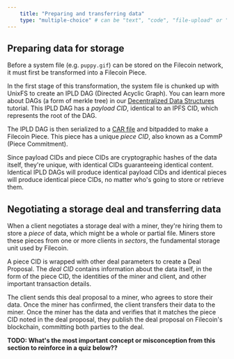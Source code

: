 ```yaml
---
    title: "Preparing and transferring data"
    type: "multiple-choice" # can be "text", "code", "file-upload" or "multiple-choice"
---
```


## Preparing data for storage

Before a system file (e.g. `puppy.gif`) can be stored on the Filecoin network, it must first be transformed into a Filecoin Piece.

In the first stage of this transformation, the system file is chunked up with UnixFS to create an IPLD DAG (Directed Acyclic Graph). You can learn more about DAGs (a form of merkle tree) in our [Decentralized Data Structures](https://proto.school/#/data-structures) tutorial. This IPLD DAG has a _payload CID_, identical to an IPFS CID, which represents the root of the DAG.

The IPLD DAG is then serialized to a [CAR file](https://github.com/ipld/specs/blob/master/block-layer/content-addressable-archives.md#summary) and bitpadded to make a Filecoin Piece. This piece has a unique _piece CID_, also known as a CommP (Piece Commitment).

Since payload CIDs and piece CIDs are cryptographic hashes of the data itself, they're unique, with identical CIDs guaranteeing identical content. Identical IPLD DAGs will produce identical payload CIDs and identical pieces will produce identical piece CIDs, no matter who's going to store or retrieve them.

## Negotiating a storage deal and transferring data

When a client negotiates a storage deal with a miner, they're hiring them to store a _piece_ of data, which might be a whole or partial file. Miners store these pieces from one or more clients in _sectors_, the fundamental storage unit used by Filecoin.

A piece CID is wrapped with other deal parameters to create a Deal Proposal. The _deal CID_ contains information about the data itself, in the form of the piece CID, the identities of the miner and client, and other important transaction details.

The client sends this deal proposal to a miner, who agrees to store their data. Once the miner has confirmed, the client transfers their data to the miner. Once the miner has the data and verifies that it matches the piece CID noted in the deal proposal, they publish the deal proposal on Filecoin's blockchain, committing both parties to the deal.


**TODO: What's the most important concept or misconception from this section to reinforce in a quiz below??**
